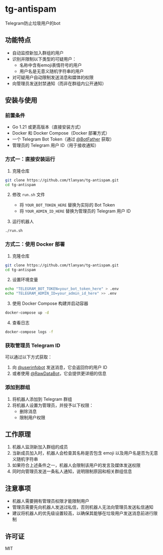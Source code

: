 # tg-antispam

Telegram防止垃圾用户的bot

## 功能特点

- 自动监控新加入群组的用户
- 识别并限制以下类型的可疑用户：
  - 名称中含有emoji表情符号的用户
  - 用户名是无意义随机字符串的用户
- 对可疑用户自动限制发送消息和媒体的权限
- 向管理员发送封禁通知（而非在群组内公开通知）

## 安装与使用

### 前置条件

- Go 1.21 或更高版本（直接安装方式）
- Docker 和 Docker Compose（Docker 部署方式）
- 一个 Telegram Bot Token（通过 [@BotFather](https://t.me/BotFather) 获取）
- 管理员的 Telegram 用户 ID（用于接收通知）

### 方式一：直接安装运行

1. 克隆仓库
```bash
git clone https://github.com/tlanyan/tg-antispam.git
cd tg-antispam
```

2. 修改 `run.sh` 文件
   - 将 `YOUR_BOT_TOKEN_HERE` 替换为实际的 Bot Token
   - 将 `YOUR_ADMIN_ID_HERE` 替换为管理员的 Telegram 用户 ID

3. 运行机器人
```bash
./run.sh
```

### 方式二：使用 Docker 部署

1. 克隆仓库
```bash
git clone https://github.com/tlanyan/tg-antispam.git
cd tg-antispam
```

2. 设置环境变量
```bash
echo "TELEGRAM_BOT_TOKEN=your_bot_token_here" > .env
echo "TELEGRAM_ADMIN_ID=your_admin_id_here" >> .env
```

3. 使用 Docker Compose 构建并启动容器
```bash
docker-compose up -d
```

4. 查看日志
```bash
docker-compose logs -f
```

### 获取管理员 Telegram ID

可以通过以下方式获取：
1. 向 [@userinfobot](https://t.me/userinfobot) 发送消息，它会返回你的用户 ID
2. 或者使用 [@RawDataBot](https://t.me/RawDataBot)，它会提供更详细的信息

### 添加到群组

1. 将机器人添加到 Telegram 群组
2. 将机器人设置为管理员，并授予以下权限：
   - 删除消息
   - 限制用户权限

## 工作原理

1. 机器人监测新加入群组的成员
2. 当新成员加入时，机器人会检查其名称是否包含 emoji 以及用户名是否为无意义随机字符串
3. 如果符合上述条件之一，机器人会限制该用户的发言及媒体发送权限
4. 同时向管理员发送一条私人通知，说明限制原因和相关群组信息

## 注意事项

- 机器人需要拥有管理员权限才能限制用户
- 管理员需要先向机器人发送过私信，否则机器人无法向管理员发送私信通知
- 建议将机器人的优先级设置较高，以确保其能够在垃圾用户发送消息前进行限制

## 许可证

MIT
